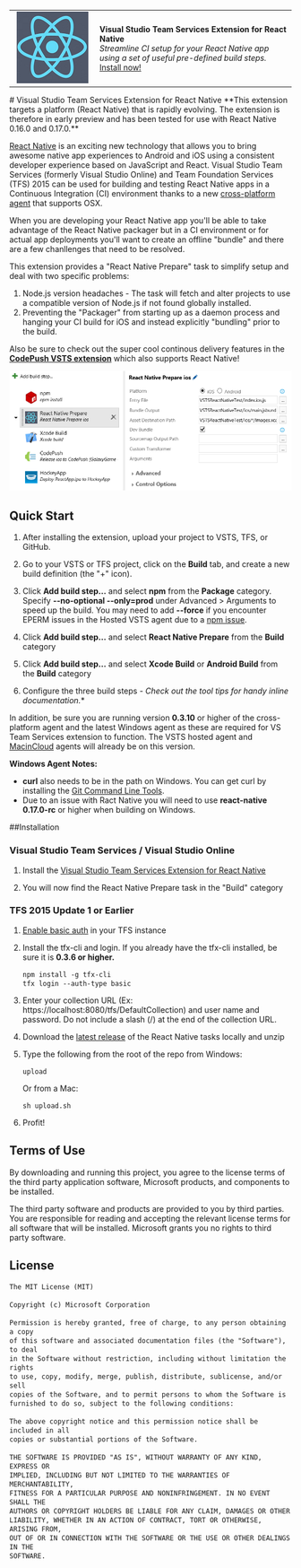 <table style="width: 100%; border-style: none;"><tr>
<td style="width: 140px; text-align: center;"><img src="docs/media/logo.png" /></td>
<td><strong>Visual Studio Team Services Extension for React Native</strong><br />
<i>Streamline CI setup for your React Native app using a set of useful pre-defined build steps.</i><br />
<a href="http://www.microsoft.com">Install now!</a>
</td>
</tr></table>
# Visual Studio Team Services Extension for React Native
**This extension targets a platform (React Native) that is rapidly evolving. The extension is therefore in early preview and has been tested for use with React Native 0.16.0 and 0.17.0.**

[React Native](http://facebook.github.io/react-native/) is an exciting new technology that allows you to bring awesome native app experiences to Android and iOS using a consistent developer experience based on JavaScript and React. Visual Studio Team Services (formerly Visual Studio Online) and Team Foundation Services (TFS) 2015 can be used for building and testing React Native apps in a Continuous Integration (CI) environment thanks to a new [cross-platform agent](http://go.microsoft.com/fwlink/?LinkID=533789) that supports OSX. 

When you are developing your React Native app you'll be able to take advantage of the React Native packager but in a CI environment or for actual app deployments you'll want to create an offline "bundle" and there are a few chanllenges that need to be resolved.

This extension provides a "React Native Prepare" task to simplify setup and deal with two specific problems: 

1. Node.js version headaches - The task will fetch and alter projects to use a compatible version of Node.js if not found globally installed.
2. Preventing the "Packager" from starting up as a daemon process and hanging your CI build for iOS and instead explicitly "bundling" prior to the build.

Also be sure to check out the super cool continous delivery features in the [**CodePush VSTS extension**](https://marketplace.visualstudio.com/items/ms-vsclient.code-push) which also supports React Native!

![React Native Prepare](docs/media/screen.png)

## Quick Start

1. After installing the extension, upload your project to VSTS, TFS, or GitHub.

2. Go to your VSTS or TFS project, click on the **Build** tab, and create a new build definition (the "+" icon).

3. Click **Add build step...** and select **npm** from the **Package** category. Specify **--no-optional --only=prod** under Advanced > Arguments to speed up the build. You may need to add **--force** if you encounter EPERM issues in the Hosted VSTS agent due to a [npm issue](https://github.com/npm/npm/issues/9696).

4. Click **Add build step...** and select **React Native Prepare** from the **Build** category

5. Click **Add build step...** and select **Xcode Build** or **Android Build** from the **Build** category

6. Configure the three build steps - *Check out the tool tips for handy inline documentation.**

In addition, be sure you are running version **0.3.10** or higher of the cross-platform agent and the latest Windows agent as these are required for VS Team Services extension to function. The VSTS hosted agent and [MacinCloud](http://go.microsoft.com/fwlink/?LinkID=691834) agents will already be on this version.

**Windows Agent Notes:** 
- **curl** also needs to be in the path on Windows. You can get curl by installing the [Git Command Line Tools](http://www.git-scm.com/downloads).
- Due to an issue with Ract Native you will need to use **react-native 0.17.0-rc** or higher when building on Windows. 

##Installation

### Visual Studio Team Services / Visual Studio Online
1. Install the [Visual Studio Team Services Extension for React Native](http://www.microsoft.com)

2. You will now find the React Native Prepare task in the "Build" category 

### TFS 2015 Update 1 or Earlier

1. [Enable basic auth](http://go.microsoft.com/fwlink/?LinkID=699518) in your TFS instance

2. Install the tfx-cli and login. If you already have the tfx-cli installed, be sure it is **0.3.6 or higher.**

	~~~~~~~~~~~~~~~~~~~~~~~~~~~~~~~~~~
	npm install -g tfx-cli
	tfx login --auth-type basic 
	~~~~~~~~~~~~~~~~~~~~~~~~~~~~~~~~~~

3. Enter your collection URL (Ex: https://localhost:8080/tfs/DefaultCollection) and user name and password. Do not include a slash (/) at the end of the collection URL.

4. Download the [latest release](https://github.com/Microsoft/vsts-react-native-tasks/releases) of the React Native tasks locally and unzip

5. Type the following from the root of the repo from Windows:

	~~~~~~~~~~~~~~~~~~~~~~~~~~~~~~~~~~
	upload
	~~~~~~~~~~~~~~~~~~~~~~~~~~~~~~~~~~

	Or from a Mac:

	~~~~~~~~~~~~~~~~~~~~~~~~~~~~~~~~~~
	sh upload.sh
	~~~~~~~~~~~~~~~~~~~~~~~~~~~~~~~~~~

5. Profit!

## Terms of Use
By downloading and running this project, you agree to the license terms of the third party application software, Microsoft products, and components to be installed. 

The third party software and products are provided to you by third parties. You are responsible for reading and accepting the relevant license terms for all software that will be installed. Microsoft grants you no rights to third party software.

## License

```
The MIT License (MIT)

Copyright (c) Microsoft Corporation

Permission is hereby granted, free of charge, to any person obtaining a copy
of this software and associated documentation files (the "Software"), to deal
in the Software without restriction, including without limitation the rights
to use, copy, modify, merge, publish, distribute, sublicense, and/or sell
copies of the Software, and to permit persons to whom the Software is
furnished to do so, subject to the following conditions:

The above copyright notice and this permission notice shall be included in all
copies or substantial portions of the Software.

THE SOFTWARE IS PROVIDED "AS IS", WITHOUT WARRANTY OF ANY KIND, EXPRESS OR
IMPLIED, INCLUDING BUT NOT LIMITED TO THE WARRANTIES OF MERCHANTABILITY,
FITNESS FOR A PARTICULAR PURPOSE AND NONINFRINGEMENT. IN NO EVENT SHALL THE
AUTHORS OR COPYRIGHT HOLDERS BE LIABLE FOR ANY CLAIM, DAMAGES OR OTHER
LIABILITY, WHETHER IN AN ACTION OF CONTRACT, TORT OR OTHERWISE, ARISING FROM,
OUT OF OR IN CONNECTION WITH THE SOFTWARE OR THE USE OR OTHER DEALINGS IN THE
SOFTWARE.
```
